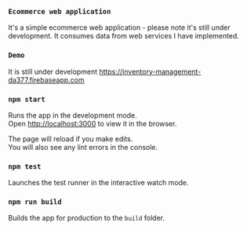 ### `Ecommerce web application`

It's a simple ecommerce web application - please note it's still under development. It consumes data from web services I have implemented.

### `Demo`

It is still under development https://inventory-management-da377.firebaseapp.com

### `npm start`

Runs the app in the development mode.<br />
Open [http://localhost:3000](http://localhost:3000) to view it in the browser.

The page will reload if you make edits.<br />
You will also see any lint errors in the console.

### `npm test`

Launches the test runner in the interactive watch mode.<br />

### `npm run build`

Builds the app for production to the `build` folder.<br />
